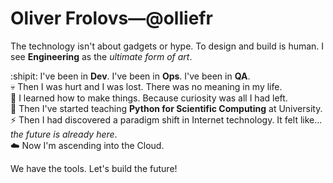 # Oliver Frolovs&mdash;@olliefr

The technology isn't about gadgets or hype. To design and build is human. I see **Engineering** as the *ultimate form of art*.

:shipit: I've been in **Dev**. I've been in **Ops**. I've been in **QA**.<br>
:skull: Then I was hurt and I was lost. There was no meaning in my life.<br>
:wrench: I learned how to make things. Because curiosity was all I had left.<br>
:snake: Then I've started teaching **Python for Scientific Computing** at University.<br>
:zap: Then I had discovered a paradigm shift in Internet technology. It felt like... *the future is already here*.<br>
:cloud: Now I'm ascending into the Cloud.<br>

We have the tools. Let's build the future!
